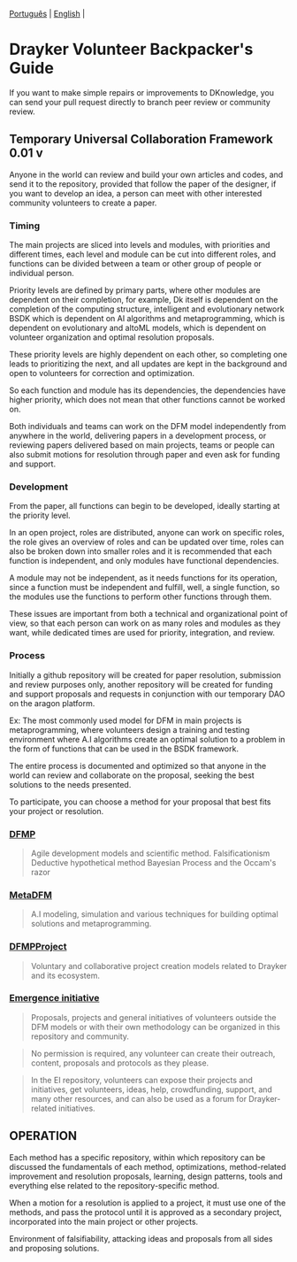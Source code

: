 [Português](https://github.com/draykerdk/dknowledge/master/CONTRIBUTING.PT.md) | [English](https://github.com/draykerdk/dknowledge/master/CONTRIBUTING.md) | 

# Drayker Volunteer Backpacker's Guide
If you want to make simple repairs or improvements to DKnowledge, you can send your pull request directly to branch peer review or community review.


## Temporary Universal Collaboration Framework 0.01 v


Anyone in the world can review and build your own articles and codes, and send it to the repository, provided that follow the paper of the designer, if you want to develop an idea, a person can meet with other interested community volunteers to create a paper.

### Timing
The main projects are sliced into levels and modules, with priorities and different times, each level and module can be cut into different roles, and functions can be divided between a team or other group of people or individual person.

Priority levels are defined by primary parts, where other modules are dependent on their completion, for example, Dk itself is dependent on the completion of the computing structure, intelligent and evolutionary network BSDK which is dependent on AI algorithms and metaprogramming, which is dependent on evolutionary and altoML models, which is dependent on volunteer organization and optimal resolution proposals.

These priority levels are highly dependent on each other, so completing one leads to prioritizing the next, and all updates are kept in the background and open to volunteers for correction and optimization.

So each function and module has its dependencies, the dependencies have higher priority, which does not mean that other functions cannot be worked on.

Both individuals and teams can work on the DFM model independently from anywhere in the world, delivering papers in a development process, or reviewing papers delivered based on main projects, teams or people can also submit motions for resolution through paper and even ask for funding and support.

### Development

From the paper, all functions can begin to be developed, ideally starting at the priority level.

 In an open project, roles are distributed, anyone can work on specific roles, the role gives an overview of roles and can be updated over time, roles can also be broken down into smaller roles and it is recommended that each function is independent, and only modules have functional dependencies.

A module may not be independent, as it needs functions for its operation, since a function must be independent and fulfill, well, a single function, so the modules use the functions to perform other functions through them.

These issues are important from both a technical and organizational point of view, so that each person can work on as many roles and modules as they want, while dedicated times are used for priority, integration, and review.

### Process

Initially a github repository will be created for paper resolution, submission and review purposes only, another repository will be created for funding and support proposals and requests in conjunction with our temporary DAO on the aragon platform.

Ex:
The most commonly used model for DFM in main projects is metaprogramming, where volunteers design a training and testing environment where A.I algorithms create an optimal solution to a problem in the form of functions that can be used in the BSDK framework.

The entire process is documented and optimized so that anyone in the world can review and collaborate on the proposal, seeking the best solutions to the needs presented.

To participate, you can choose a method for your proposal that best fits your project or resolution.

### [DFMP](https://github.com/draykerdk/DFMP)

> Agile development models and scientific method.
Falsificationism
Deductive hypothetical method
Bayesian Process and the Occam's razor

### [MetaDFM](https://github.com/draykerdk/MetaDFMP)

> A.I modeling, simulation and various techniques for building optimal solutions and metaprogramming.

### [DFMPProject](https://github.com/draykerdk/DFMPProject) 

> Voluntary and collaborative project creation models related to Drayker and its ecosystem.

### [Emergence initiative](https://github.com/draykerdk/emergence-initiative) 
> Proposals, projects and general initiatives of volunteers outside the DFM models or with their own methodology can be organized in this repository and community.

> No permission is required, any volunteer can create their outreach, content, proposals and protocols as they please.

> In the EI repository, volunteers can expose their projects and initiatives, get volunteers, ideas, help, crowdfunding, support, and many other resources, and can also be used as a forum for Drayker-related initiatives. 


## OPERATION

Each method has a specific repository, within which repository can be discussed the fundamentals of each method, optimizations, method-related improvement and resolution proposals, learning, design patterns, tools and everything else related to the repository-specific method.

When a motion for a resolution is applied to a project, it must use one of the methods, and pass the protocol until it is approved as a secondary project, incorporated into the main project or other projects.

Environment of falsifiability, attacking ideas and proposals from all sides and proposing solutions.


